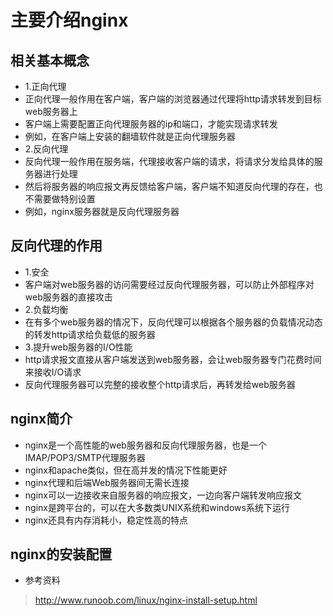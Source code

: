 # 主要介绍nginx


## 相关基本概念
* 1.正向代理
* 正向代理一般作用在客户端，客户端的浏览器通过代理将http请求转发到目标web服务器上
* 客户端上需要配置正向代理服务器的ip和端口，才能实现请求转发
* 例如，在客户端上安装的翻墙软件就是正向代理服务器
* 2.反向代理
* 反向代理一般作用在服务端，代理接收客户端的请求，将请求分发给具体的服务器进行处理
* 然后将服务器的响应报文再反馈给客户端，客户端不知道反向代理的存在，也不需要做特别设置
* 例如，nginx服务器就是反向代理服务器


## 反向代理的作用
* 1.安全
* 客户端对web服务器的访问需要经过反向代理服务器，可以防止外部程序对web服务器的直接攻击
* 2.负载均衡
* 在有多个web服务器的情况下，反向代理可以根据各个服务器的负载情况动态的转发http请求给负载低的服务器
* 3.提升web服务器的I/O性能
* http请求报文直接从客户端发送到web服务器，会让web服务器专门花费时间来接收I/O请求
* 反向代理服务器可以完整的接收整个http请求后，再转发给web服务器


## nginx简介
* nginx是一个高性能的web服务器和反向代理服务器，也是一个IMAP/POP3/SMTP代理服务器
* nginx和apache类似，但在高并发的情况下性能更好
* nginx代理和后端Web服务器间无需长连接
* nginx可以一边接收来自服务器的响应报文，一边向客户端转发响应报文
* nginx是跨平台的，可以在大多数类UNIX系统和windows系统下运行
* nginx还具有内存消耗小，稳定性高的特点



## nginx的安装配置
* 参考资料
> http://www.runoob.com/linux/nginx-install-setup.html